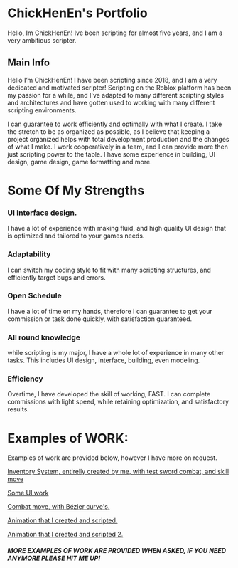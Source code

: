 # ChickHenEn's Portfolio

Hello, Im ChickHenEn! Ive been scripting for almost five years, and I am a very ambitious scripter.

## Main Info
Hello I’m ChickHenEn! I have been scripting since 2018, and I am a very dedicated and motivated scripter! Scripting on the Roblox platform has been my passion for a while, and I've adapted to many different scripting styles and architectures and have gotten used to working with many different scripting environments.

I can guarantee to work efficiently and optimally with what I create. I take the stretch to be as organized as possible, as I believe that keeping a project organized helps with total development production and the changes of what I make. I work cooperatively in a team, and I can provide more then just scripting power to the table. I have some experience in building, UI design, game design, game formatting and more.

# Some Of My Strengths
### UI Interface design.
I have a lot of experience with making fluid, and high quality UI design that is optimized and tailored to your games needs.
### Adaptability
I can switch my coding style to fit with many scripting structures, and efficiently target bugs and errors.
### Open Schedule
I have a lot of time on my hands, therefore I can guarantee to get your commission or task done quickly, with satisfaction guaranteed.
### All round knowledge
while scripting is my major, I have a whole lot of experience in many other tasks. This includes UI design, interface, building, even modeling.
### Efficiency
Overtime, I have developed the skill of working, FAST. I can complete commissions with light speed, while retaining optimization, and satisfactory results.


# Examples of WORK:
Examples of work are provided below, however I have more on request.

<a href="https://drive.google.com/file/d/1Zh-fEqYxi2ZT9cxB1IkCN7is1mtW6ehy/view">Inventory System, entirelly created by me, with test sword combat, and skill move</a>

<a href="https://drive.google.com/file/d/1gjyxq8Czqxend1ORZxEZsIogW18kChmB/view">Some UI work</a>

<a href="https://drive.google.com/file/d/1GkRGK7GY_Heq09LEwvSQCBxnz7wo2RGp/view">Combat move, with Bézier curve's.</a>

<a href="https://drive.google.com/file/d/1SKsJiQOgaoorYTFLD4oPdhh5CY_BTjyl/view?usp=sharing">Animation that I created and scripted.</a>

<a href="https://drive.google.com/file/d/17swWh9rH-lSgmlus1XZpQ6-Ht8LceYC_/view?usp=sharing">Animation that I created and scripted 2.</a>

##### **MORE EXAMPLES OF WORK ARE PROVIDED WHEN ASKED, IF YOU NEED ANYMORE PLEASE HIT ME UP!** 

